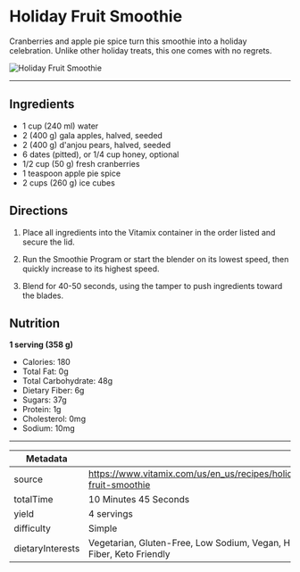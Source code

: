 # Holiday Fruit Smoothie

Cranberries and apple pie spice turn this smoothie into a holiday celebration. Unlike other holiday treats, this one comes with no regrets.

![Holiday Fruit Smoothie](https://www.vitamix.com/content/dam/vitamix/migration/media/other/images/h/Holiday-Fruit-Smoothie-470x449.jpg)

---

## Ingredients

- 1 cup (240 ml) water
- 2 (400 g) gala apples, halved, seeded
- 2 (400 g) d'anjou pears, halved, seeded
- 6 dates (pitted), or 1/4 cup honey, optional
- 1/2 cup (50 g) fresh cranberries
- 1 teaspoon apple pie spice
- 2 cups (260 g) ice cubes

## Directions

1. Place all ingredients into the Vitamix container in the order listed and secure the lid.

2. Run the Smoothie Program or start the blender on its lowest speed, then quickly increase to its highest speed.

3. Blend for 40-50 seconds, using the tamper to push ingredients toward the blades.

## Nutrition

**1 serving (358 g)**

- Calories: 180
- Total Fat: 0g
- Total Carbohydrate: 48g
- Dietary Fiber: 6g
- Sugars: 37g
- Protein: 1g
- Cholesterol: 0mg
- Sodium: 10mg

---

| Metadata |  |
| --- | --- |
| source | https://www.vitamix.com/us/en_us/recipes/holiday-fruit-smoothie |
| totalTime | 10 Minutes 45 Seconds |
| yield | 4 servings |
| difficulty | Simple |
| dietaryInterests | Vegetarian, Gluten-Free, Low Sodium, Vegan, High Fiber, Keto Friendly |

